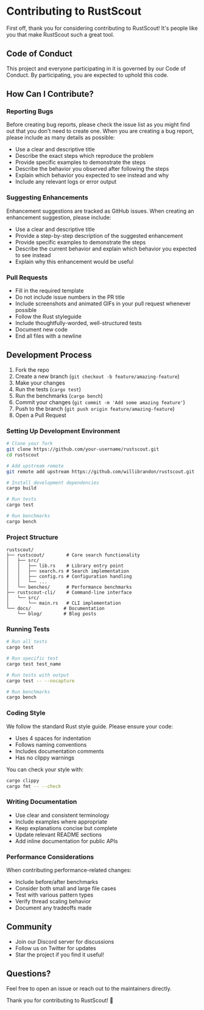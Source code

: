 # Contributing to RustScout

First off, thank you for considering contributing to RustScout! It's people like you that make RustScout such a great tool.

## Code of Conduct

This project and everyone participating in it is governed by our Code of Conduct. By participating, you are expected to uphold this code.

## How Can I Contribute?

### Reporting Bugs

Before creating bug reports, please check the issue list as you might find out that you don't need to create one. When you are creating a bug report, please include as many details as possible:

* Use a clear and descriptive title
* Describe the exact steps which reproduce the problem
* Provide specific examples to demonstrate the steps
* Describe the behavior you observed after following the steps
* Explain which behavior you expected to see instead and why
* Include any relevant logs or error output

### Suggesting Enhancements

Enhancement suggestions are tracked as GitHub issues. When creating an enhancement suggestion, please include:

* Use a clear and descriptive title
* Provide a step-by-step description of the suggested enhancement
* Provide specific examples to demonstrate the steps
* Describe the current behavior and explain which behavior you expected to see instead
* Explain why this enhancement would be useful

### Pull Requests

* Fill in the required template
* Do not include issue numbers in the PR title
* Include screenshots and animated GIFs in your pull request whenever possible
* Follow the Rust styleguide
* Include thoughtfully-worded, well-structured tests
* Document new code
* End all files with a newline

## Development Process

1. Fork the repo
2. Create a new branch (`git checkout -b feature/amazing-feature`)
3. Make your changes
4. Run the tests (`cargo test`)
5. Run the benchmarks (`cargo bench`)
6. Commit your changes (`git commit -m 'Add some amazing feature'`)
7. Push to the branch (`git push origin feature/amazing-feature`)
8. Open a Pull Request

### Setting Up Development Environment

```bash
# Clone your fork
git clone https://github.com/your-username/rustscout.git
cd rustscout

# Add upstream remote
git remote add upstream https://github.com/willibrandon/rustscout.git

# Install development dependencies
cargo build

# Run tests
cargo test

# Run benchmarks
cargo bench
```

### Project Structure

```
rustscout/
├── rustscout/        # Core search functionality
│   ├── src/
│   │   ├── lib.rs    # Library entry point
│   │   ├── search.rs # Search implementation
│   │   ├── config.rs # Configuration handling
│   │   └── ...
│   └── benches/      # Performance benchmarks
├── rustscout-cli/    # Command-line interface
│   └── src/
│       └── main.rs   # CLI implementation
└── docs/            # Documentation
    └── blog/        # Blog posts
```

### Running Tests

```bash
# Run all tests
cargo test

# Run specific test
cargo test test_name

# Run tests with output
cargo test -- --nocapture

# Run benchmarks
cargo bench
```

### Coding Style

We follow the standard Rust style guide. Please ensure your code:

* Uses 4 spaces for indentation
* Follows naming conventions
* Includes documentation comments
* Has no clippy warnings

You can check your style with:
```bash
cargo clippy
cargo fmt -- --check
```

### Writing Documentation

* Use clear and consistent terminology
* Include examples where appropriate
* Keep explanations concise but complete
* Update relevant README sections
* Add inline documentation for public APIs

### Performance Considerations

When contributing performance-related changes:

* Include before/after benchmarks
* Consider both small and large file cases
* Test with various pattern types
* Verify thread scaling behavior
* Document any tradeoffs made

## Community

* Join our Discord server for discussions
* Follow us on Twitter for updates
* Star the project if you find it useful!

## Questions?

Feel free to open an issue or reach out to the maintainers directly.

Thank you for contributing to RustScout! 🚀 